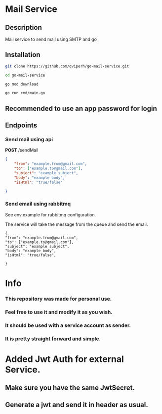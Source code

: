 # Mail Service


## Description

Mail service to send mail using SMTP and go


## Installation

```bash
git clone https://github.com/qviperh/go-mail-service.git
```

```bash
cd go-mail-service
```

```bash
go mod download
```

```bash
go run cmd/main.go
```


## Recommended to use an app password for login

## Endpoints


### Send mail using api

<b>POST</b> /sendMail

```json
{
    "from": "example.from@gmail.com",
    "to": ["example.to@gmail.com"],
    "subject": "example subject",
    "body": "example body",
    "isHtml": "true/false"

}
```


### Send email using rabbitmq

See env.example for rabbitmq configuration.

The service will take the message from the queue and send the email.

```
{
"from": "example.from@gmail.com",
"to": ["example.to@gmail.com"],
"subject": "example subject",
"body": "example body",
"isHtml": "true/false",

}
```

# Info


### This repository was made for personal use. 
### Feel free to use it and modify it as you wish.
### It should be used with a service account as sender.
### It is pretty straight forward and simple.

# Added Jwt Auth for external Service.
## Make sure you have the same JwtSecret. 
## Generate a jwt and send it in header as usual.